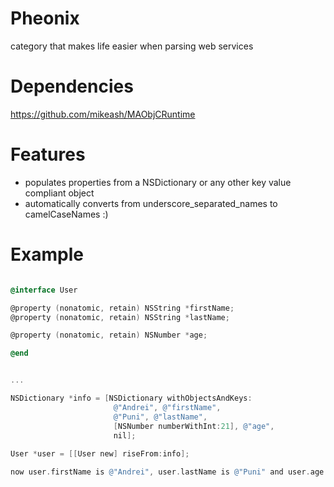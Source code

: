 Pheonix
=======

category that makes life easier when parsing web services

Dependencies
============

https://github.com/mikeash/MAObjCRuntime

Features
========

- populates properties from a NSDictionary or any other key value compliant object
- automatically converts from underscore_separated_names to camelCaseNames :) 

Example
=======

```Objective-c

@interface User

@property (nonatomic, retain) NSString *firstName;
@property (nonatomic, retain) NSString *lastName;

@property (nonatomic, retain) NSNumber *age;

@end


...

NSDictionary *info = [NSDictionary withObjectsAndKeys:
                       @"Andrei", @"firstName",
                       @"Puni", @"lastName",
                       [NSNumber numberWithInt:21], @"age",
                       nil];
                       
User *user = [[User new] riseFrom:info];

now user.firstName is @"Andrei", user.lastName is @"Puni" and user.age is @21

```